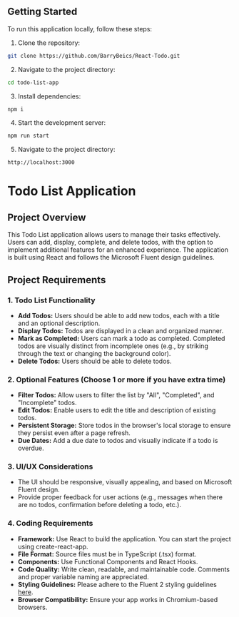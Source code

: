 ## Getting Started

To run this application locally, follow these steps:

1. Clone the repository:

```bash
git clone https://github.com/BarryBeics/React-Todo.git
```

2. Navigate to the project directory:

```bash
cd todo-list-app
```

3. Install dependencies:

```bash
npm i
```

4. Start the development server:

```bash
npm run start
```

5. Navigate to the project directory:

```bash
http://localhost:3000
```

# Todo List Application

## Project Overview

This Todo List application allows users to manage their tasks effectively. Users can add, display, complete, and delete todos, with the option to implement additional features for an enhanced experience. The application is built using React and follows the Microsoft Fluent design guidelines.

## Project Requirements

### 1. Todo List Functionality

- **Add Todos:** Users should be able to add new todos, each with a title and an optional description.
- **Display Todos:** Todos are displayed in a clean and organized manner.
- **Mark as Completed:** Users can mark a todo as completed. Completed todos are visually distinct from incomplete ones (e.g., by striking through the text or changing the background color).
- **Delete Todos:** Users should be able to delete todos.

### 2. Optional Features (Choose 1 or more if you have extra time)

- **Filter Todos:** Allow users to filter the list by "All", "Completed", and "Incomplete" todos.
- **Edit Todos:** Enable users to edit the title and description of existing todos.
- **Persistent Storage:** Store todos in the browser's local storage to ensure they persist even after a page refresh.
- **Due Dates:** Add a due date to todos and visually indicate if a todo is overdue.

### 3. UI/UX Considerations

- The UI should be responsive, visually appealing, and based on Microsoft Fluent design.
- Provide proper feedback for user actions (e.g., messages when there are no todos, confirmation before deleting a todo, etc.).

### 4. Coding Requirements

- **Framework:** Use React to build the application. You can start the project using create-react-app.
- **File Format:** Source files must be in TypeScript (.tsx) format.
- **Components:** Use Functional Components and React Hooks.
- **Code Quality:** Write clean, readable, and maintainable code. Comments and proper variable naming are appreciated.
- **Styling Guidelines:** Please adhere to the Fluent 2 styling guidelines [here](https://fluent2.microsoft.design/).
- **Browser Compatibility:** Ensure your app works in Chromium-based browsers.
